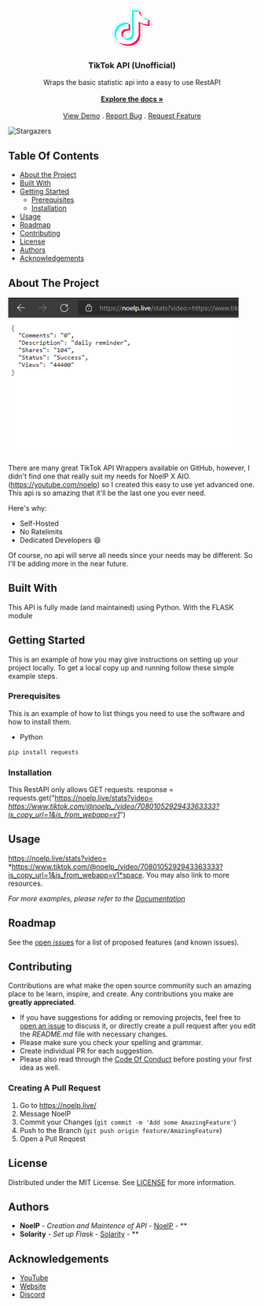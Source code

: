 <br/>
<p align="center">
  <a href="https://github.com/Noelistired/TikTok-ReAPI">
    <img src="logo.png" alt="Logo" width="80" height="80">
  </a>

  <h3 align="center">TikTok API (Unofficial)</h3>

  <p align="center">
    Wraps the basic statistic api into a easy to use RestAPI
    <br/>
    <br/>
    <a href="https://github.com/Noelistired/TikTok-ReAPI"><strong>Explore the docs »</strong></a>
    <br/>
    <br/>
    <a href="https://github.com/Noelistired/TikTok-ReAPI">View Demo</a>
    .
    <a href="https://github.com/Noelistired/TikTok-ReAPI/issues">Report Bug</a>
    .
    <a href="https://github.com/Noelistired/TikTok-ReAPI/issues">Request Feature</a>
  </p>
</p>

![Stargazers](https://img.shields.io/github/stars/Noelistired/TikTok-ReAPI?style=social) 

## Table Of Contents

* [About the Project](#about-the-project)
* [Built With](#built-with)
* [Getting Started](#getting-started)
  * [Prerequisites](#prerequisites)
  * [Installation](#installation)
* [Usage](#usage)
* [Roadmap](#roadmap)
* [Contributing](#contributing)
* [License](#license)
* [Authors](#authors)
* [Acknowledgements](#acknowledgements)

## About The Project

![Screen Shot](screenshot.png)

There are many great TikTok API Wrappers available on GitHub, however, I didn't find one that really suit my needs for NoelP X AIO. (https://youtube.com/noelp) so I created this easy to use yet advanced one. This api is so amazing that it'll be the last one you ever need.

Here's why:

* Self-Hosted
* No Ratelimits
* Dedicated Developers :smile:

Of course, no api will serve all needs since your needs may be different. So I'll be adding more in the near future.

## Built With

This API is fully made (and maintained) using Python. With the FLASK module

## Getting Started

This is an example of how you may give instructions on setting up your project locally.
To get a local copy up and running follow these simple example steps.

### Prerequisites

This is an example of how to list things you need to use the software and how to install them.

* Python
```sh
pip install requests
```

### Installation

This RestAPI only allows GET requests.
response = requests.get("https://noelp.live/stats?video=
*https://www.tiktok.com/@noelp_/video/7080105292943363333?is_copy_url=1&is_from_webapp=v1*")

## Usage

https://noelp.live/stats?video=
*https://www.tiktok.com/@noelp_/video/7080105292943363333?is_copy_url=1&is_from_webapp=v1*space. You may also link to more resources.

_For more examples, please refer to the [Documentation](https://example.com)_

## Roadmap

See the [open issues](https://github.com/Noelistired/TikTok-ReAPI/issues) for a list of proposed features (and known issues).

## Contributing

Contributions are what make the open source community such an amazing place to be learn, inspire, and create. Any contributions you make are **greatly appreciated**.
* If you have suggestions for adding or removing projects, feel free to [open an issue](https://github.com/Noelistired/TikTok-ReAPI/issues/new) to discuss it, or directly create a pull request after you edit the *README.md* file with necessary changes.
* Please make sure you check your spelling and grammar.
* Create individual PR for each suggestion.
* Please also read through the [Code Of Conduct](https://github.com/Noelistired/TikTok-ReAPI/blob/main/CODE_OF_CONDUCT.md) before posting your first idea as well.

### Creating A Pull Request

1. Go to https://noelp.live/
2. Message NoelP
3. Commit your Changes (`git commit -m 'Add some AmazingFeature'`)
4. Push to the Branch (`git push origin feature/AmazingFeature`)
5. Open a Pull Request

## License

Distributed under the MIT License. See [LICENSE](https://github.com/Noelistired/TikTok-ReAPI/blob/main/LICENSE.md) for more information.

## Authors

* **NoelP** - *Creation and Maintence of API* - [NoelP](https://github.com/NoelisTired/) - **
* **Solarity** - *Set up Flask* - [Solarity](https://github.com/SolarityPY/) - **

## Acknowledgements

* [YouTube](https://youtube.com/noelp)
* [Website](https://noelp.live/)
* [Discord](https://noelp.live/)
